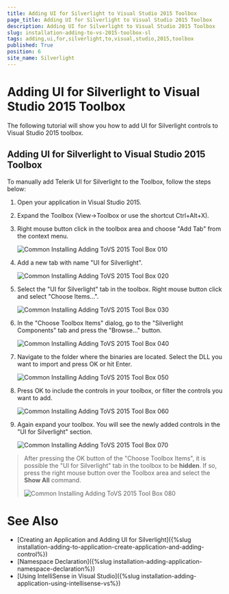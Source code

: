 ```yaml
---
title: Adding UI for Silverlight to Visual Studio 2015 Toolbox
page_title: Adding UI for Silverlight to Visual Studio 2015 Toolbox
description: Adding UI for Silverlight to Visual Studio 2015 Toolbox
slug: installation-adding-to-vs-2015-toolbox-sl
tags: adding,ui,for,silverlight,to,visual,studio,2015,toolbox
published: True
position: 6
site_name: Silverlight
---
```


# Adding UI for Silverlight to Visual Studio 2015 Toolbox

The following tutorial will show you how to add UI for Silverlight controls to Visual Studio 2015 toolbox.

## Adding UI for Silverlight to Visual Studio 2015 Toolbox

To manually add Telerik UI for Silverlight to the Toolbox, follow the steps below:

1. Open your application in Visual Studio 2015.

1. Expand the Toolbox (View->Toolbox or use the shortcut Ctrl+Alt+X). 

1. Right mouse button click in the toolbox area and choose "Add Tab" from the context menu.

	![Common Installing Adding ToVS 2015 Tool Box 010](images/Common_InstallingAddingToVS2015ToolBox_Silverlight_01.png)  

1. Add a new tab with name "UI for Silverlight".

	![Common Installing Adding ToVS 2015 Tool Box 020](images/Common_InstallingAddingToVS2015ToolBox_Silverlight_02.PNG)

1. Select the "UI for Silverlight" tab in the toolbox. Right mouse button click and select "Choose Items...".

	![Common Installing Adding ToVS 2015 Tool Box 030](images/Common_InstallingAddingToVS2015ToolBox_Silverlight_03.PNG)

1. In the "Choose Toolbox Items" dialog, go to the "Silverlight Components" tab and press the "Browse..." button.

	![Common Installing Adding ToVS 2015 Tool Box 040](images/Common_InstallingAddingToVS2015ToolBox_Silverlight_04.png)

1. Navigate to the folder where the binaries are located. Select the DLL you want to import and press OK or hit Enter.

	![Common Installing Adding ToVS 2015 Tool Box 050](images/Common_InstallingAddingToVS2015ToolBox_Silverlight_05.png)

1. Press OK to include the controls in your toolbox, or filter the controls you want to add.

	![Common Installing Adding ToVS 2015 Tool Box 060](images/Common_InstallingAddingToVS2015ToolBox_Silverlight_06.PNG)

1. Again expand your toolbox. You will see the newly added controls in the "UI for Silverlight" section.

	![Common Installing Adding ToVS 2015 Tool Box 070](images/Common_InstallingAddingToVS2015ToolBox_Silverlight_07.png)


>After pressing the OK button of the "Choose Toolbox Items", it is possible the "UI for Silverlight" tab in the toolbox to be __hidden__. If so, press the right mouse button over the Toolbox area and select the __Show All__ command.
>
>![Common Installing Adding ToVS 2015 Tool Box 080](images/Common_InstallingAddingToVS2015ToolBox_Silverlight_08.png)

# See Also
 * [Creating an Application and Adding UI for Silverlight]({%slug installation-adding-to-application-create-application-and-adding-control%})
 * [Namespace Declaration]({%slug installation-adding-application-namespace-declaration%})
 * [Using IntelliSense in Visual Studio]({%slug installation-adding-application-using-intellisense-vs%})